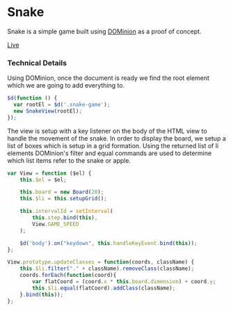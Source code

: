 # Snake

Snake is a simple game built using [DOMinion](http://github.com/drod180/DOMinion) as a proof of concept.

[Live](http://www.drodriguez.io/snake/)

### Technical Details
Using DOMinion, once the document is ready we find the root element which we are going to add everything to.

```javascript
$d(function () {
  var rootEl = $d('.snake-game');
  new SnakeView(rootEl);
});
```

The view is setup with a key listener on the body of the HTML view to handle the movement of the snake. In order to display the board, we setup a list of boxes which is setup in a grid formation. Using the returned list of li elements DOMinion's filter and equal commands are used to determine which list items refer to the snake or apple.
```javascript
var View = function ($el) {
	this.$el = $el;

	this.board = new Board(20);
	this.$li = this.setupGrid();

	this.intervalId = setInterval(
		this.step.bind(this),
		View.GAME_SPEED
	);

	$d('body').on("keydown", this.handleKeyEvent.bind(this));
};

View.prototype.updateClasses = function(coords, className) {
	this.$li.filter("." + className).removeClass(className);
	coords.forEach(function(coord){
		var flatCoord = (coord.x * this.board.dimension) + coord.y;
		this.$li.equal(flatCoord).addClass(className);
	}.bind(this));
};
```
